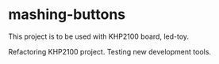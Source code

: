 # **mashing-buttons**
This project is to be used with KHP2100 board, led-toy.

Refactoring KHP2100 project.
Testing new development tools.

